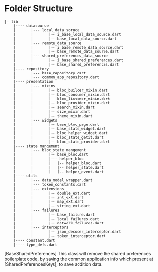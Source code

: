 # Folder Structure

	|- lib
		|---- datasource
		|		|--- local_data_soruce
		|		|		|-- i_base_local_data_source.dart
		|		|		|-- base_local_data_source.dart
		|		|--- remote_data_source
		|		|		|-- i_base_remote_data_source.dart
		|		|		|-- base_remote_data_source.dart
		|		|--- shared_preferences_data_source
		|		|		|-- i_base_shared_preferences.dart
		|		|		|-- base_shared_preferences.dart
		|---- repository
		|		|--- base_repository.dart
		|		|--- common_app_repository.dart
		|---- presentation
		|		|--- mixins
		|		|		|-- bloc_builder_mixin.dart
		|		|		|-- bloc_consumer_mixin.dart
		|		|		|-- bloc_listener_mixin.dart
		|		|		|-- bloc_provider_mixin.dart
		|		|		|-- search_mixin.dart
		|		|		|-- size_mixin.dart
		|		|		|-- theme_mixin.dart
		|		|--- widgets
		|		|		|-- base_bloc_page.dart
		|		|		|-- base_state_widget.dart
		|		|		|-- bloc_helper_widget.dart
		|		|		|-- bloc_state_getit.dart
		|		|		|-- bloc_state_provider.dart
		|---- state_mangement
		|		|--- bloc_state_mangement
		|		|		|-- base_bloc.dart
		|		|		|--- helper_bloc
		|		|		|	|-- helper_bloc.dart
		|		|		|	|-- helper_state.dart
		|		|		|	|-- helper_event.dart
		|---- utils
		|		|--- data_model_wrapper.dart
		|		|--- token_constants.dart
		|		|--- extensions
		|		|		|-- double_ext.dart
		|		|		|-- int_ext.dart
		|		|		|-- map_ext.dart
		|		|		|-- string_ext.dart
		|		|--- failures
		|		|		|-- base_failure.dart
		|		|		|-- local_failures.dart
		|		|		|-- network_failures.dart
		|		|--- interceptors
		|		|		|-- json_decoder_interceptor.dart
		|		|		|-- token_interceptor.dart
		|---- constant.dart
		|---- type_defs.dart

[BaseSharedPreferences]
This class will remove the shared preferences boilerplate code, by saving the common application
info which present at [SharedPreferencesKeys], to save addition data.
